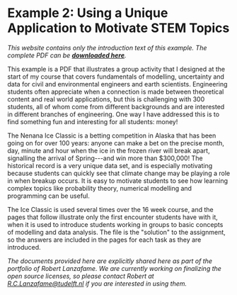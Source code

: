 # Example 2: Using a Unique Application to Motivate STEM Topics

_This website contains only the introduction text of this example. The complete PDF can be **[downloaded here](https://rlanzafame.github.io/portfolio/brilliant/example-02/example-02-problem-set.pdf)**._

This example is a PDF that illustrates a group activity that I designed at the start of my course that covers fundamentals of modelling, uncertainty and data for civil and environmental engineers and earth scientists. Engineering students often appreciate when a connection is made between theoretical content and real world applications, but this is challenging with 300 students, all of whom come from different backgrounds and are interested in different branches of engineering. One way I have addressed this is to find something fun and interesting for all students: money!

The Nenana Ice Classic is a betting competition in Alaska that has been going on for over 100 years: anyone can make a bet on the precise month, day, minute and hour when the ice in the frozen river will break apart, signalling the arrival of Spring---and win more than $300,000! The historical record is a very unique data set, and is especially motivating because students can quickly see that climate change may be playing a role in when breakup occurs. It is easy to motivate students to see how learning complex topics like probability theory, numerical modelling and programming can be useful.

The Ice Classic is used several times over the 16 week course, and the pages that follow illustrate only the first encounter students have with it, when it is used to introduce students working in groups to basic concepts of modelling and data analysis. The file is the "solution" to the assignment, so the answers are included in the pages for each task as they are introduced.

_The documents provided here are explicitly shared here as part of the portfolio of Robert Lanzafame. We are currently working on finalizing the open source licenses, so please contact Robert at R.C.Lanzafame@tudelft.nl if you are interested in using them._